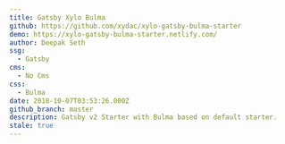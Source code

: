 ```yaml
---
title: Gatsby Xylo Bulma
github: https://github.com/xydac/xylo-gatsby-bulma-starter
demo: https://xylo-gatsby-bulma-starter.netlify.com/
author: Deepak Seth
ssg:
  - Gatsby
cms:
  - No Cms
css:
  - Bulma
date: 2018-10-07T03:53:26.000Z
github_branch: master
description: Gatsby v2 Starter with Bulma based on default starter.
stale: true
---
```

